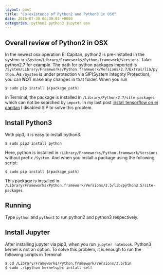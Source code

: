 ```yaml
---
layout: post
title: "Co-existence of Python2 and Python3 in OSX"
date: 2016-07-30 06:39:03 +0000
categories: python2 python3 jupyter osx
---
```


## Overall review of Python2 in OSX

In the newest osx operation EI Capitan, python2 is pre-installed in the system in `/System/Library/Frameworks/Python.framework/Versions`. Take python2.7 for example. The path for python packages imported is `/System/Library/Frameworks/Python.framework/Versions/2.7/Extras/lib/python`. As `/System` is under protection via SIP(System Integrity Protection), you can **NOT** make any changes in that folder.  When you run 

```shell
$ sudo pip install $(package_path)
```

in Terminal, the package is installed in `/Library/Python/2.7/site-packages` which can not be searched by  `import`. In my last post [install tensorflow on ei capitan](https://alanthink.github.io/blog/tensorflow/ei/capitan/2016/07/24/install-tensorflow-on-ei-capitan.html) I disabled SIP to solve this problem.

## Install Python3

With pip3, it is easy to install python3.

```shell
$ sudo pip3 install python
```

Here, python is installed in `/Library/Frameworks/Python.framework/Versions` without prefix `/System`. And when you install a package using the following script:

```shell
$ sudo pip install $(package_path)
```

This package is installed in `/Library/Frameworks/Python.framework/Versions/3.5/lib/python3.5/site-packages`.

## Running

Type `python` and `python3` to run python2 and python3 respectively.

## Install Jupyter 

After installing jupyter via pip3, when you run `jupyter notebook`. Python3 kernel is not an option. To solve this problem, it is enough to run the following scripts in Terminal:

```shell
$ cd /Library/Frameworks/Python.framework/Versions/3.5/bin
$ sudo ./ipython kernelspec install-self
```

